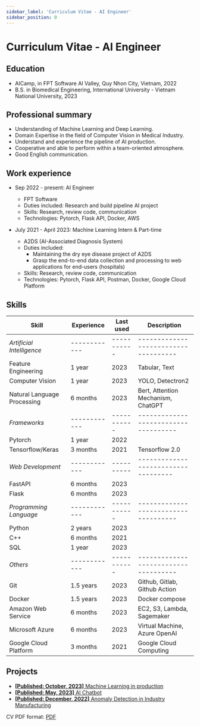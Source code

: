 ```yaml
---
sidebar_label: 'Curriculum Vitae - AI Engineer'
sidebar_position: 0
---
```


# Curriculum Vitae - AI Engineer

## Education
* AICamp, in FPT Software AI Valley, Quy Nhon City, Vietnam, 2022
* B.S. in Biomedical Engineering, International University - Vietnam National University, 2023

## Professional summary
- Understanding of Machine Learning and Deep Learning.
- Domain Expertise in the field of Computer Vision in Medical Industry.
- Understand and experience the pipeline of AI production.
- Cooperative and able to perform within a team-oriented atmosphere.
- Good English communication.

## Work experience
* Sep 2022 - present: AI Engineer
  * FPT Software
  * Duties included: Research and build pipeline AI project
  * Skills: Research, review code, communication
  * Technologies: Pytorch, Flask API, Docker, AWS

* July 2021 - April 2023: Machine Learning Intern & Part-time
  * A2DS (AI-Associated Diagnosis System)
  * Duties included:
    * Maintaining the dry eye disease project of A2DS
    * Grasp the end-to-end data collection and processing to web applications for end-users (hospitals)
  * Skills: Research, review code, communication
  * Technologies: Pytorch, Flask API, Postman, Docker, Google Cloud Platform

## Skills
| **Skill**                   | **Experience** | **Last used** | **Description**            |
|-----------------------------|------------|-----------|------------------------------------|
| *Artificial Intelligence*   |------------|-----------|------------------------------------|
| Feature Engineering         | 1 year     | 2023      | Tabular, Text                      |
| Computer Vision             | 1 year     | 2023      | YOLO, Detectron2                   |
| Natural Language Processing | 6 months   | 2023      | Bert, Attention Mechanism, ChatGPT |
| *Frameworks*                |------------|-----------|------------------------------------|
| Pytorch                     | 1 year     | 2022      |                                    |
| Tensorflow/Keras            | 3 months   | 2021      | Tensorflow 2.0                     |
| *Web Development*           |------------| ----------| -----------------------------------|
| FastAPI                     | 6 months   | 2023      |                                    |
| Flask                       | 6 months   | 2023      |                                    |
| *Programming Language*      |------------|-----------|------------------------------------|
| Python                      | 2 years    | 2023      |                                    |
| C++                         | 6 months   | 2021      |                                    |
| SQL                         | 1 year     | 2023      |                                    |
| *Others*                    |------------|-----------|------------------------------------|
| Git                         | 1.5 years  | 2023      | Github, Gitlab, Github Action      |
| Docker                      | 1.5 years  | 2023      | Docker compose                     |
| Amazon Web Service          | 6 months   | 2023      | EC2, S3, Lambda, Sagemaker         |
| Microsoft Azure             | 6 months   | 2023      | Virtual Machine, Azure OpenAI      |
| Google Cloud Platform       | 3 months   | 2021      | Google Cloud Computing             |

## Projects
* [**[Published: October, 2023]** Machine Learning in production](https://github.com/vnk8071/machine-learning-in-production)
* [**[Published: May, 2023]** AI Chatbot](https://github.com/vnk8071/E2E-AI-Chatbot)
* [**[Published: December, 2022]** Anomaly Detection in Industry Manufacturing](https://khoivn.space/projects/anomaly-detection/)

CV PDF format: <a href="https://drive.google.com/file/d/1_ldrg3cepSBS4F9TMe2MQDpq9yW4XBjt/view?usp=sharing"> PDF</a>
